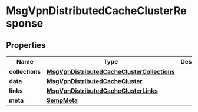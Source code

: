 
# MsgVpnDistributedCacheClusterResponse

## Properties
Name | Type | Description | Notes
------------ | ------------- | ------------- | -------------
**collections** | [**MsgVpnDistributedCacheClusterCollections**](MsgVpnDistributedCacheClusterCollections.md) |  |  [optional]
**data** | [**MsgVpnDistributedCacheCluster**](MsgVpnDistributedCacheCluster.md) |  |  [optional]
**links** | [**MsgVpnDistributedCacheClusterLinks**](MsgVpnDistributedCacheClusterLinks.md) |  |  [optional]
**meta** | [**SempMeta**](SempMeta.md) |  | 



